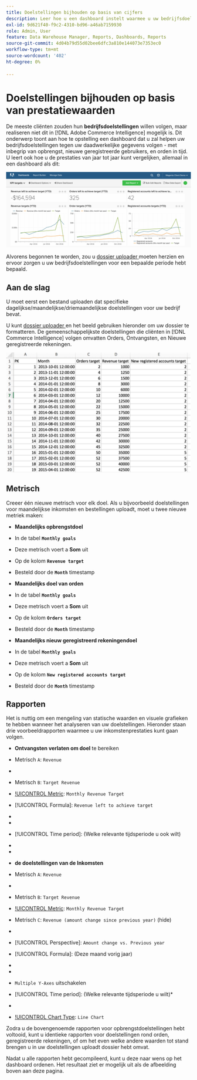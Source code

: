 ```yaml
---
title: Doelstellingen bijhouden op basis van cijfers
description: Leer hoe u een dashboard instelt waarmee u uw bedrijfsdoelstellingen kunt bijhouden op basis van uw feitelijke gegevens, zoals inkomsten, nieuwe geregistreerde gebruikers en bestellingen in de loop der tijd.
exl-id: 9d621f40-f9c2-4310-bd96-a46ab7159930
role: Admin, User
feature: Data Warehouse Manager, Reports, Dashboards, Reports
source-git-commit: 4d04b79d55d02bee6dfc3a810e144073e7353ec0
workflow-type: tm+mt
source-wordcount: '402'
ht-degree: 0%

---
```


# Doelstellingen bijhouden op basis van prestatiewaarden

De meeste cliënten zouden hun **bedrijfsdoelstellingen** willen volgen, maar realiseren niet dit in [!DNL Adobe Commerce Intelligence] mogelijk is. Dit onderwerp toont aan hoe te opstelling een dashboard dat u zal helpen uw bedrijfsdoelstellingen tegen uw daadwerkelijke gegevens volgen - met inbegrip van opbrengst, nieuwe geregistreerde gebruikers, en orden in tijd. U leert ook hoe u de prestaties van jaar tot jaar kunt vergelijken, allemaal in een dashboard als dit:

![ Dashboard die doelstellingen toont die tegen daadwerkelijke metriekprestaties volgen ](../../assets/Goals-_dashboard_2.png)

Alvorens begonnen te worden, zou u [ dossier uploader ](../importing-data/connecting-data/using-file-uploader.md) moeten herzien en ervoor zorgen u uw bedrijfsdoelstellingen voor een bepaalde periode hebt bepaald.

## Aan de slag

U moet eerst een bestand uploaden dat specifieke dagelijkse/maandelijkse/driemaandelijkse doelstellingen voor uw bedrijf bevat.

U kunt [ dossier uploader ](../importing-data/connecting-data/using-file-uploader.md) en het beeld gebruiken hieronder om uw dossier te formatteren. De gemeenschappelijkste doelstellingen die cliënten in [!DNL Commerce Intelligence] volgen omvatten Orders, Ontvangsten, en Nieuwe geregistreerde rekeningen.

![ spreadsheetmalplaatje van Excel voor het volgen van doelstellingen en metriek ](../../assets/Goals-_Excel.png)

## Metrisch

Creeer één nieuwe metrisch voor elk doel. Als u bijvoorbeeld doelstellingen voor maandelijkse inkomsten en bestellingen uploadt, moet u twee nieuwe metriek maken:

* **Maandelijks opbrengstdoel**
* In de tabel **`Monthly goals`**
* Deze metrisch voert a **Som** uit
* Op de kolom **`Revenue target`**
* Besteld door de **`Month`** timestamp

* **Maandelijks doel van orden**
* In de tabel **`Monthly goals`**
* Deze metrisch voert a **Som** uit
* Op de kolom **`Orders target`**
* Besteld door de **`Month`** timestamp

* **Maandelijks nieuw geregistreerd rekeningendoel**
* In de tabel **`Monthly goals`**
* Deze metrisch voert a **Som** uit
* Op de kolom **`New registered accounts target`**
* Besteld door de **`Month`** timestamp

## Rapporten

Het is nuttig om een mengeling van statische waarden en visuele grafieken te hebben wanneer het analyseren van uw doelstellingen. Hieronder staan drie voorbeeldrapporten waarmee u uw inkomstenprestaties kunt gaan volgen.

* **Ontvangsten verlaten om doel** te bereiken
* Metrisch `A`: `Revenue`
* 
  [!UICONTROL Metric]: `Revenue`

* Metrisch `B`: `Target Revenue`
* [!UICONTROL Metric]: `Monthly Revenue Target`

* [!UICONTROL Formula]: `Revenue left to achieve target`
* 
  [!UICONTROL-formule]: `(B-A)`
* 
  [!UICONTROL Format]: `Number`

* [!UICONTROL Time period]: (Welke relevante tijdsperiode u ook wilt)
* 
  [!UICONTROL Interval]: `Month`
* 
  [!UICONTROL Chart Type]: `Scalar`

* **de doelstellingen van de Inkomsten**
* Metrisch `A`: `Revenue`
* 
  [!UICONTROL Metric]: `Revenue`

* Metrisch `B`: `Target Revenue`
* [!UICONTROL Metric]: `Monthly Revenue Target`

* Metrisch `C`: `Revenue (amount change since previous year)` (hide)
* 
  [!UICONTROL Metric]: `Revenue`
* [!UICONTROL Perspective]: `Amount change vs. Previous year`

* [!UICONTROL Formula]: (Deze maand vorig jaar)
* 
  [!UICONTROL-formule]: `(A-C)`
* 
  [!UICONTROL Format]: `Currency`

* `Multiple Y-Axes` uitschakelen
* [!UICONTROL Time period]: (Welke relevante tijdsperiode u wilt)*
* 
  [!UICONTROL Interval]: `Month`
* [!UICONTROL Chart Type]: `Line Chart`

Zodra u de bovengenoemde rapporten voor opbrengstdoelstellingen hebt voltooid, kunt u identieke rapporten voor doelstellingen rond orden, geregistreerde rekeningen, of om het even welke andere waarden tot stand brengen u in uw doelstellingen uploadt dossier hebt omvat.

Nadat u alle rapporten hebt gecompileerd, kunt u deze naar wens op het dashboard ordenen. Het resultaat ziet er mogelijk uit als de afbeelding boven aan deze pagina.
